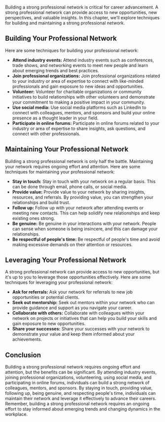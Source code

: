 
Building a strong professional network is critical for career advancement. A strong professional network can provide access to new opportunities, new perspectives, and valuable insights. In this chapter, we'll explore techniques for building and maintaining a strong professional network.

Building Your Professional Network
----------------------------------

Here are some techniques for building your professional network:

* **Attend industry events:** Attend industry events such as conferences, trade shows, and networking events to meet new people and learn about emerging trends and best practices.
* **Join professional organizations:** Join professional organizations related to your industry or area of expertise to connect with like-minded professionals and gain exposure to new ideas and opportunities.
* **Volunteer:** Volunteer for charitable organizations or community initiatives to build relationships with other volunteers and demonstrate your commitment to making a positive impact in your community.
* **Use social media:** Use social media platforms such as LinkedIn to connect with colleagues, mentors, and sponsors and build your online presence as a thought leader in your field.
* **Participate in online forums:** Participate in online forums related to your industry or area of expertise to share insights, ask questions, and connect with other professionals.

Maintaining Your Professional Network
-------------------------------------

Building a strong professional network is only half the battle. Maintaining your network requires ongoing effort and attention. Here are some techniques for maintaining your professional network:

* **Stay in touch:** Stay in touch with your network on a regular basis. This can be done through email, phone calls, or social media.
* **Provide value:** Provide value to your network by sharing insights, resources, and referrals. By providing value, you can strengthen your relationships and build trust.
* **Follow up:** Follow up with your network after attending events or meeting new contacts. This can help solidify new relationships and keep existing ones strong.
* **Be genuine:** Be genuine in your interactions with your network. People can sense when someone is being insincere, and this can damage your relationships.
* **Be respectful of people's time:** Be respectful of people's time and avoid making excessive demands on their attention or resources.

Leveraging Your Professional Network
------------------------------------

A strong professional network can provide access to new opportunities, but it's up to you to leverage those opportunities effectively. Here are some techniques for leveraging your professional network:

* **Ask for referrals:** Ask your network for referrals to new job opportunities or potential clients.
* **Seek out mentorship:** Seek out mentors within your network who can provide guidance and support as you navigate your career.
* **Collaborate with others:** Collaborate with colleagues within your network on projects or initiatives that can help you build your skills and gain exposure to new opportunities.
* **Share your successes:** Share your successes with your network to demonstrate your value and keep them informed about your achievements.

Conclusion
----------

Building a strong professional network requires ongoing effort and attention, but the benefits can be significant. By attending industry events, joining professional organizations, volunteering, using social media, and participating in online forums, individuals can build a strong network of colleagues, mentors, and sponsors. By staying in touch, providing value, following up, being genuine, and respecting people's time, individuals can maintain their network and leverage it effectively to advance their careers. Remember, building a strong professional network requires an ongoing effort to stay informed about emerging trends and changing dynamics in the workplace.
